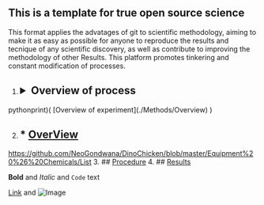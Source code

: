 ## This is a template for true open source science
This format applies the advatages of git to scientific methodology, aiming to make it as easy as possible for anyone to reproduce the results and tecnique of any scientific discovery, as well as contribute to improving the methodology of other Results. This platform promotes tinkering and constant modification of processes. 

1. ## <details><summary>Overview of process</summary>
<p>
  pythonprint)(
  [Overview of experiment](./Methods/Overview)
  )
  </p>

2. ## * [OverView](./recipes/Overview.md)
https://github.com/NeoGondwana/DinoChicken/blob/master/Equipment%20%26%20Chemicals/List
3. ## [Procedure](https://raw.githubusercontent.com/NeoGondwana/DinoChicken/master/Methods/Procedure)
4. ## [Results](https://github.com/NeoGondwana/DinoChicken/tree/master/Results/Completed%20Projects)





**Bold** and _Italic_ and `Code` text

[Link](url) and ![Image](src)
```
